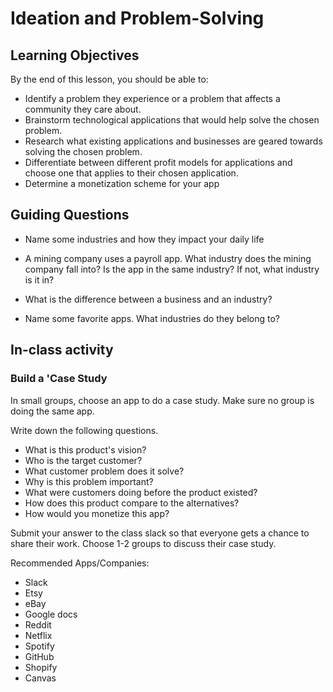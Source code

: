 # Ideation and Problem-Solving

## Learning Objectives

By the end of this lesson, you should be able to:

- Identify a problem they experience or a problem that affects a community they care about.
- Brainstorm technological applications that would help solve the chosen problem.
- Research what existing applications and businesses are geared towards solving the chosen problem.
- Differentiate between different profit models for applications and choose one that applies to their chosen application.
- Determine a monetization scheme for your app

## Guiding Questions

- Name some industries and how they impact your daily life

- A mining company uses a payroll app. What industry does the mining company fall into? Is the app in the same industry? If not, what industry is it in?

- What is the difference between a business and an industry?

- Name some favorite apps. What industries do they belong to?

## In-class activity

### Build a 'Case Study

In small groups, choose an app to do a case study. Make sure no group is doing the same app.

Write down the following questions.

- What is this product's vision?
- Who is the target customer?
- What customer problem does it solve?
- Why is this problem important?
- What were customers doing before the product existed?
- How does this product compare to the alternatives?
- How would you monetize this app?

Submit your answer to the class slack so that everyone gets a chance to share their work. Choose 1-2 groups to discuss their case study.

Recommended Apps/Companies:

- Slack
- Etsy
- eBay
- Google docs
- Reddit
- Netflix
- Spotify
- GitHub
- Shopify
- Canvas
